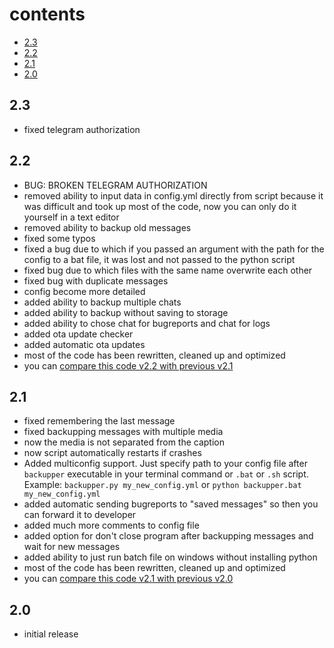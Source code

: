 # contents

- [2.3](#23)
- [2.2](#22)
- [2.1](#21)
- [2.0](#20)

## 2.3

- fixed telegram authorization

## 2.2

- BUG: BROKEN TELEGRAM AUTHORIZATION
- removed ability to input data in config.yml directly from script because it was difficult and took up most of the code, now you can only do it yourself in a text editor
- removed ability to backup old messages
- fixed some typos
- fixed a bug due to which if you passed an argument with the path for the config to a bat file, it was lost and not passed to the python script
- fixed bug due to which files with the same name overwrite each other
- fixed bug with duplicate messages
- config become more detailed
- added ability to backup multiple chats
- added ability to backup without saving to storage
- added ability to chose chat for bugreports and chat for logs
- added ota update checker
- added automatic ota updates
- most of the code has been rewritten, cleaned up and optimized
- you can [compare this code v2.2 with previous v2.1](https://github.com/gmankab/backupper/compare/55de634ac3ddea494c24bc550213e67e37b53556...441f50d4748313d59b882f91c0da7b6b81987d89)

## 2.1

- fixed remembering the last message
- fixed backupping messages with multiple media
- now the media is not separated from the caption
- now script automatically restarts if crashes
- Added multiconfig support. Just specify path to your config file after `backupper` executable in your terminal command or `.bat` or `.sh` script. Example: `backupper.py my_new_config.yml` or `python backupper.bat my_new_config.yml`
- added automatic sending bugreports to "saved messages" so then you can forward it to developer
- added much more comments to config file
- added option for don't close program after backupping messages and wait for new messages
- added ability to just run batch file on windows without installing python
- most of the code has been rewritten, cleaned up and optimized
- you can [compare this code v2.1 with previous v2.0](https://github.com/gmankab/backupper/compare/5400581431cd98b55fe4c1ab359857b418db3724...55de634ac3ddea494c24bc550213e67e37b53556#diff-686181f4d0f8e0a0d2b779c9a242a53d0794f3b9d1cb1513255a8930b8ab0372)

## 2.0

- initial release
